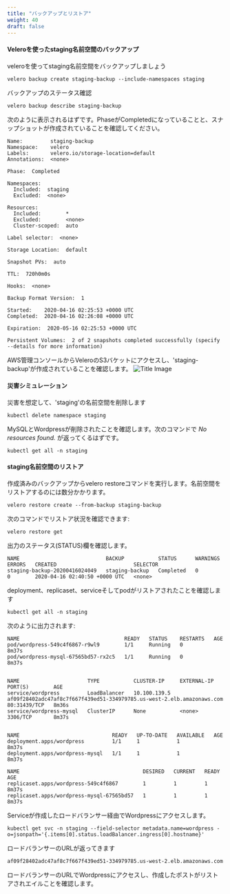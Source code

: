 ```yaml
---
title: "バックアップとリストア"
weight: 40
draft: false
---
```


<!--
#### Backup staging namespace using Velero
-->
#### Veleroを使ったstaging名前空間のバックアップ

<!--
Let's backup the staging namespace using velero
-->
veleroを使ってstaging名前空間をバックアップしましょう

```
velero backup create staging-backup --include-namespaces staging
```

<!--
Check the status of backup
-->
バックアップのステータス確認
```
velero backup describe staging-backup
```

<!--
The output should look like below. Check if the Phase is Completed and if the snapshots are created.
-->
次のように表示されるはずです。PhaseがCompletedになっていることと、スナップショットが作成されていることを確認してください。
```
Name:         staging-backup
Namespace:    velero
Labels:       velero.io/storage-location=default
Annotations:  <none>

Phase:  Completed

Namespaces:
  Included:  staging
  Excluded:  <none>

Resources:
  Included:        *
  Excluded:        <none>
  Cluster-scoped:  auto

Label selector:  <none>

Storage Location:  default

Snapshot PVs:  auto

TTL:  720h0m0s

Hooks:  <none>

Backup Format Version:  1

Started:    2020-04-16 02:25:53 +0000 UTC
Completed:  2020-04-16 02:26:08 +0000 UTC

Expiration:  2020-05-16 02:25:53 +0000 UTC

Persistent Volumes:  2 of 2 snapshots completed successfully (specify --details for more information)
```

<!--
Access Velero S3 bucket using AWS Managment Console and verify if 'staging-backup' have been created.
-->
AWS管理コンソールからVeleroのS3バケットにアクセスし、'staging-backup'が作成されていることを確認します。
![Title Image](/images/backupandrestore/velero-bucket.jpg)

<!--
#### Simulate a disaster
-->
#### 災害シミュレーション

<!--
Let's delelte the 'staging' namespace to simulate a disaster
-->
災害を想定して、'staging'の名前空間を削除します
```
kubectl delete namespace staging
```

<!--
Verify that MySQL and Wordpress are deleted. The command below should return *No resources found.*
-->
MySQLとWordpressが削除されたことを確認します。次のコマンドで *No resources found.* が返ってくるはずです。
```
kubectl get all -n staging
```

<!--
#### Restore staging namespace
-->
#### staging名前空間のリストア

<!--
Run the velero restore command from the backup created. It may take a couple of minutes to restore the namespace. 
-->
作成済みのバックアップからvelero restoreコマンドを実行します。名前空間をリストアするのには数分かかります。
```
velero restore create --from-backup staging-backup
```
<!--
You can check the restore status using the command below:
-->
次のコマンドでリストア状況を確認できます:
```
velero restore get
```
<!--
Check restore STATUS in the output.
-->
出力のステータス(STATUS)欄を確認します。
```
NAME                            BACKUP           STATUS      WARNINGS   ERRORS   CREATED                         SELECTOR
staging-backup-20200416024049   staging-backup   Completed   0          0        2020-04-16 02:40:50 +0000 UTC   <none>
```

<!--
Verify if deployments, replicasets, services and pods are restored
-->
deployment、replicaset、serviceそしてpodがリストアされたことを確認します
```
kubectl get all -n staging
```
<!--
Output will look something like below:
-->
次のように出力されます:
```
NAME                                  READY   STATUS    RESTARTS   AGE
pod/wordpress-549c4f6867-r9wl9        1/1     Running   0          8m37s
pod/wordpress-mysql-67565bd57-rx2c5   1/1     Running   0          8m37s


NAME                      TYPE           CLUSTER-IP     EXTERNAL-IP                                                              PORT(S)        AGE
service/wordpress         LoadBalancer   10.100.139.5   af09f28402adc47af8c7f667f439ed51-334979785.us-west-2.elb.amazonaws.com   80:31439/TCP   8m36s
service/wordpress-mysql   ClusterIP      None           <none>                                                                   3306/TCP       8m37s


NAME                              READY   UP-TO-DATE   AVAILABLE   AGE
deployment.apps/wordpress         1/1     1            1           8m37s
deployment.apps/wordpress-mysql   1/1     1            1           8m37s

NAME                                        DESIRED   CURRENT   READY   AGE
replicaset.apps/wordpress-549c4f6867        1         1         1       8m37s
replicaset.apps/wordpress-mysql-67565bd57   1         1         1       8m37s

```

<!--
Access Wordpress using the load balancer created by the Service.
-->
Serviceが作成したロードバランサー経由でWordpressにアクセスします。
```
kubectl get svc -n staging --field-selector metadata.name=wordpress -o=jsonpath='{.items[0].status.loadBalancer.ingress[0].hostname}'
```
<!--
The output should return the load balancer's url
-->
ロードバランサーのURLが返ってきます
```
af09f28402adc47af8c7f667f439ed51-334979785.us-west-2.elb.amazonaws.com
```

<!--
Access the wordpress application at load balancer's url and verify if the blog post you created is restored.
-->
ロードバランサーのURLでWordpressにアクセスし、作成したポストがリストアされエイルことを確認します。